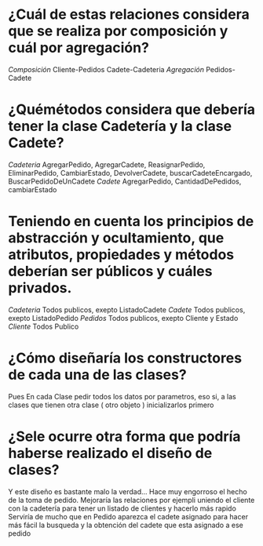 # ¿Cuál de estas relaciones considera que se realiza por composición y cuál por agregación?
*Composición*
Cliente-Pedidos
Cadete-Cadeteria 
*Agregación*
Pedidos-Cadete

# ¿Quémétodos considera que debería tener la clase Cadetería y la clase Cadete?
*Cadeteria*
AgregarPedido, AgregarCadete, ReasignarPedido, EliminarPedido, CambiarEstado, DevolverCadete, buscarCadeteEncargado, BuscarPedidoDeUnCadete
*Cadete*
AgregarPedido, CantidadDePedidos, cambiarEstado

# Teniendo en cuenta los principios de abstracción y ocultamiento, que atributos, propiedades y métodos deberían ser públicos y cuáles privados.
*Cadeteria*
Todos publicos, exepto ListadoCadete
*Cadete*
Todos publicos, exepto ListadoPedido
*Pedidos*
Todos publicos, exepto Cliente y Estado
*Cliente*
Todos Publico

# ¿Cómo diseñaría los constructores de cada una de las clases?
Pues En cada Clase pedir todos los datos por parametros, eso si, a las clases que tienen otra clase ( otro objeto ) inicializarlos primero

# ¿Sele ocurre otra forma que podría haberse realizado el diseño de clases?
Y este diseño es bastante malo la verdad... Hace muy engorroso el hecho de la toma de pedido. Mejoraría las relaciones por ejempli uniendo el cliente con la cadetería para tener un listado de clientes y hacerlo más rapido
Serviría de mucho que en Pedido aparezca el cadete asignado para hacer más fácil la busqueda y la obtención del cadete que esta asignado a ese pedido